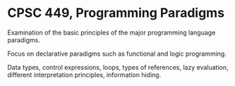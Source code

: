 # CPSC 449, Programming Paradigms

Examination of the basic principles of the major programming language paradigms. 

Focus on declarative paradigms such as functional and logic programming. 

Data types, control expressions, loops, types of references, lazy evaluation, different interpretation principles, information hiding.
